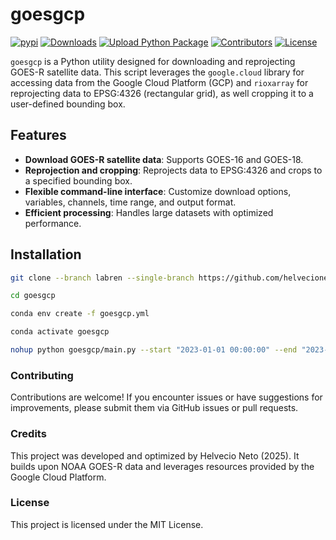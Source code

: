 # goesgcp
<!-- badges: start -->
[![pypi](https://badge.fury.io/py/goesgcp.svg)](https://pypi.python.org/pypi/goesgcp)
[![Downloads](https://img.shields.io/pypi/dm/goesgcp.svg)](https://pypi.python.org/pypi/goesgcp)
[![Upload Python Package](https://github.com/helvecioneto/goesgcp/actions/workflows/python-publish.yml/badge.svg)](https://github.com/helvecioneto/goesgcp/actions/workflows/python-publish.yml)
[![Contributors](https://img.shields.io/github/contributors/helvecioneto/goesgcp.svg)](https://github.com/helvecioneto/goesgcp/graphs/contributors)
[![License](https://img.shields.io/pypi/l/goesgcp.svg)](https://github.com/helvecioneto/goesgcp/blob/main/LICENSE)
<!-- badges: end -->


`goesgcp` is a Python utility designed for downloading and reprojecting GOES-R satellite data. This script leverages the `google.cloud` library for accessing data from the Google Cloud Platform (GCP) and `rioxarray` for reprojecting data to EPSG:4326 (rectangular grid), as well cropping it to a user-defined bounding box.

## Features

- **Download GOES-R satellite data**: Supports GOES-16 and GOES-18.
- **Reprojection and cropping**: Reprojects data to EPSG:4326 and crops to a specified bounding box.
- **Flexible command-line interface**: Customize download options, variables, channels, time range, and output format.
- **Efficient processing**: Handles large datasets with optimized performance.

## Installation
```bash
git clone --branch labren --single-branch https://github.com/helvecioneto/goesgcp.git
```

```bash
cd goesgcp 
```

```bash
conda env create -f goesgcp.yml
```

```bash
conda activate goesgcp
```


```bash
nohup python goesgcp/main.py --start "2023-01-01 00:00:00" --end "2023-06-30 23:50:00" --bt_hour 9 22  --output /media/qnap2/goes16_teste/ --remap grade_1km.nc &
```

### Contributing
Contributions are welcome! If you encounter issues or have suggestions for improvements, please submit them via GitHub issues or pull requests.

### Credits
This project was developed and optimized by Helvecio Neto (2025).
It builds upon NOAA GOES-R data and leverages resources provided by the Google Cloud Platform.

### License
This project is licensed under the MIT License. 
